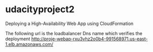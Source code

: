 # udacityproject2
Deploying  a High-Availability Web App using CloudFormation

The following url is the loadbalancer Dns name which verifies the deployment
http://proje-webap-rxu3vhz2o0b4-991568971.us-east-1.elb.amazonaws.com/
